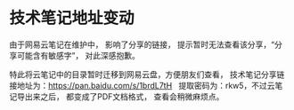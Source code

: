 # 技术笔记地址变动

由于网易云笔记在维护中， 影响了分享的链接， 提示暂时无法查看该分享，“分享可能含有敏感字”， 对此深感抱歉。 

特此将云笔记中的目录暂时迁移到网易云盘，方便朋友们查看， 技术笔记分享链接地址为：https://pan.baidu.com/s/1brdL7tH   提取密码为：rkw5，不过云笔记导出来之后， 都变成了PDF文档格式， 查看会稍微麻烦点。
